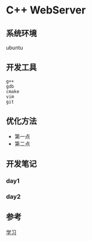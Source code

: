 # C++ WebServer
## 系统环境
ubuntu
## 开发工具
`g++`  
`gdb`  
`cmake`  
`vim`  
`git`
## 优化方法
* 第一点
* 第二点
## 开发笔记
### day1
### day2
## 参考
[学习]("https//www.baidu.com")
